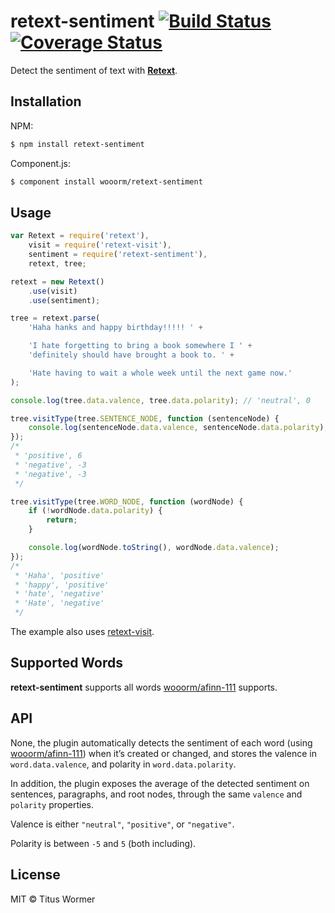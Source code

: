 # retext-sentiment [![Build Status](https://travis-ci.org/wooorm/retext-sentiment.svg?branch=master)](https://travis-ci.org/wooorm/retext-sentiment) [![Coverage Status](https://img.shields.io/coveralls/wooorm/retext-sentiment.svg)](https://coveralls.io/r/wooorm/retext-sentiment?branch=master)

Detect the sentiment of text with **[Retext](https://github.com/wooorm/retext "Retext")**.

## Installation

NPM:
```sh
$ npm install retext-sentiment
```

Component.js:
```sh
$ component install wooorm/retext-sentiment
```

## Usage

```js
var Retext = require('retext'),
    visit = require('retext-visit'),
    sentiment = require('retext-sentiment'),
    retext, tree;

retext = new Retext()
    .use(visit)
    .use(sentiment);

tree = retext.parse(
    'Haha hanks and happy birthday!!!!! ' +

    'I hate forgetting to bring a book somewhere I ' +
    'definitely should have brought a book to. ' +

    'Hate having to wait a whole week until the next game now.'
);

console.log(tree.data.valence, tree.data.polarity); // 'neutral', 0

tree.visitType(tree.SENTENCE_NODE, function (sentenceNode) {
    console.log(sentenceNode.data.valence, sentenceNode.data.polarity);
});
/*
 * 'positive', 6
 * 'negative', -3
 * 'negative', -3
 */

tree.visitType(tree.WORD_NODE, function (wordNode) {
    if (!wordNode.data.polarity) {
        return;
    }

    console.log(wordNode.toString(), wordNode.data.valence);
});
/*
 * 'Haha', 'positive'
 * 'happy', 'positive'
 * 'hate', 'negative'
 * 'Hate', 'negative'
 */
```

The example also uses [retext-visit](https://github.com/wooorm/retext-visit).

## Supported Words
**retext-sentiment** supports all words [wooorm/afinn-111](https://github.com/wooorm/afinn-111#supported-words) supports.

## API
None, the plugin automatically detects the sentiment of each word (using [wooorm/afinn-111](https://github.com/wooorm/afinn-111)) when it’s created or changed, and stores the valence in `word.data.valence`, and polarity in `word.data.polarity`.

In addition, the plugin exposes the average of the detected sentiment on sentences, paragraphs, and root nodes, through the same `valence` and `polarity` properties.

Valence is either `"neutral"`, `"positive"`, or `"negative"`.

Polarity is between `-5` and `5` (both including).

## License

MIT © Titus Wormer
